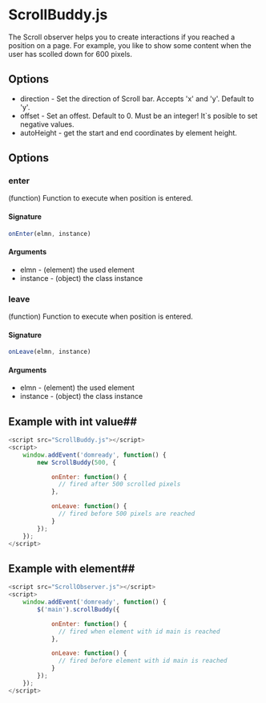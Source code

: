 # ScrollBuddy.js #

The Scroll observer helps you to create interactions if you reached a position on a page. For example, you like to show some content when the user has scolled down for 600 pixels.

## Options ##

* direction - Set the direction of Scroll bar. Accepts 'x' and 'y'. Default to 'y'.
* offset - Set an offest. Default to 0. Must be an integer! It`s posible to set negative values.
* autoHeight - get the start and end coordinates by element height.

## Options ##

### enter ###

(function) Function to execute when position is entered.

#### Signature ####

```javascript
onEnter(elmn, instance)
```

#### Arguments ####

* elmn - (element) the used element
* instance - (object) the class instance

### leave ###

(function) Function to execute when position is entered.

#### Signature ####

```javascript
onLeave(elmn, instance)
```

#### Arguments ####
* elmn - (element) the used element
* instance - (object) the class instance

## Example with int value##

```javascript
<script src="ScrollBuddy.js"></script>
<script>
    window.addEvent('domready', function() {
        new ScrollBuddy(500, {

            onEnter: function() {
              // fired after 500 scrolled pixels
            },

            onLeave: function() {
              // fired before 500 pixels are reached
            }
        });
    });
</script>
```

## Example with element##

```javascript
<script src="ScrollObserver.js"></script>
<script>
    window.addEvent('domready', function() {
        $('main').scrollBuddy({

            onEnter: function() {
              // fired when element with id main is reached
            },

            onLeave: function() {
              // fired before element with id main is reached
            }
        });
    });
</script>
```
